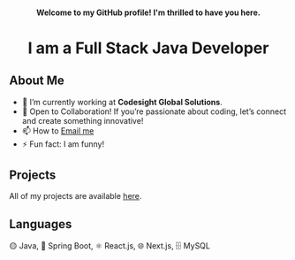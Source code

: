 <div >
  <div align="center">
  <h4>Welcome to my GitHub profile! I'm thrilled to have you here.</h4>
    <h1> I am a Full Stack Java Developer</h1>
  </div>

  <h2>About Me</h2>
  <ul>
    <li>🔭 I’m currently working at <strong>Codesight Global Solutions</strong>.</li>
    <li>👯 Open to Collaboration! If you’re passionate about coding, let’s connect and create something innovative!</li>
    <li>📫 How to <a href="mailto:machanna037@gmail.com">Email me</a></li>
    <li>⚡ Fun fact: I am funny!</li>
  </ul>

  <h2>Projects</h2>
  <p>All of my projects are available <a href="https://github.com/chinna20g3?tab=repositories">here</a>.</p>

  <h2>Languages</h2>
 🟡 Java, 🚀 Spring Boot, ⚛️ React.js, 🌐 Next.js, 🗄️ MySQL
</div>
